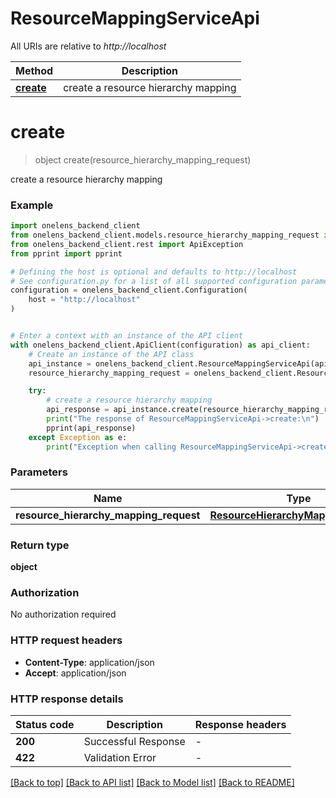 # ResourceMappingServiceApi

All URIs are relative to *http://localhost*

Method | Description
------------- | -------------
[**create**](ResourceMappingServiceApi.md#create) | create a resource hierarchy mapping


# **create**
> object create(resource_hierarchy_mapping_request)

create a resource hierarchy mapping

### Example


```python
import onelens_backend_client
from onelens_backend_client.models.resource_hierarchy_mapping_request import ResourceHierarchyMappingRequest
from onelens_backend_client.rest import ApiException
from pprint import pprint

# Defining the host is optional and defaults to http://localhost
# See configuration.py for a list of all supported configuration parameters.
configuration = onelens_backend_client.Configuration(
    host = "http://localhost"
)


# Enter a context with an instance of the API client
with onelens_backend_client.ApiClient(configuration) as api_client:
    # Create an instance of the API class
    api_instance = onelens_backend_client.ResourceMappingServiceApi(api_client)
    resource_hierarchy_mapping_request = onelens_backend_client.ResourceHierarchyMappingRequest() # ResourceHierarchyMappingRequest | 

    try:
        # create a resource hierarchy mapping
        api_response = api_instance.create(resource_hierarchy_mapping_request)
        print("The response of ResourceMappingServiceApi->create:\n")
        pprint(api_response)
    except Exception as e:
        print("Exception when calling ResourceMappingServiceApi->create: %s\n" % e)
```



### Parameters


Name | Type | Description  | Notes
------------- | ------------- | ------------- | -------------
 **resource_hierarchy_mapping_request** | [**ResourceHierarchyMappingRequest**](ResourceHierarchyMappingRequest.md)|  | 

### Return type

**object**

### Authorization

No authorization required

### HTTP request headers

 - **Content-Type**: application/json
 - **Accept**: application/json

### HTTP response details

| Status code | Description | Response headers |
|-------------|-------------|------------------|
**200** | Successful Response |  -  |
**422** | Validation Error |  -  |

[[Back to top]](#) [[Back to API list]](../README.md#documentation-for-api-endpoints) [[Back to Model list]](../README.md#documentation-for-models) [[Back to README]](../README.md)

